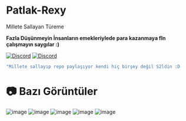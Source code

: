 # Patlak-Rexy
Millete Sallayan Türeme







**Fazla Düşünmeyin İnsanların emekleriylede para kazanmaya fln çalışmayın saygılar :)**

 [![Discord](https://lanyard.cnrad.dev/api/1179280051443867728)](https://discord.com/users/1179280051443867728)
 [![Discord](https://lanyard.cnrad.dev/api/1198674796255395941)](https://discord.com/users/1198674796255395941)





```js
"Millete sallayıp repo paylaşıyor kendi hiç birşey değil S2ldin :D
```

# 📷 Bazı Görüntüler



 <img  alt="image" src="https://i.imgur.com/tf4Ggbe.jpeg">
 <img  alt="image" src="https://i.imgur.com/bAR0PLw.jpeg">
 <img  alt="image" src="https://i.imgur.com/TdgBLAn.png">
 <img  alt="image" src="https://i.imgur.com/8vBnyYn.jpeg">
 <img  alt="image" src="https://i.imgur.com/2YaVCHW.jpeg">
